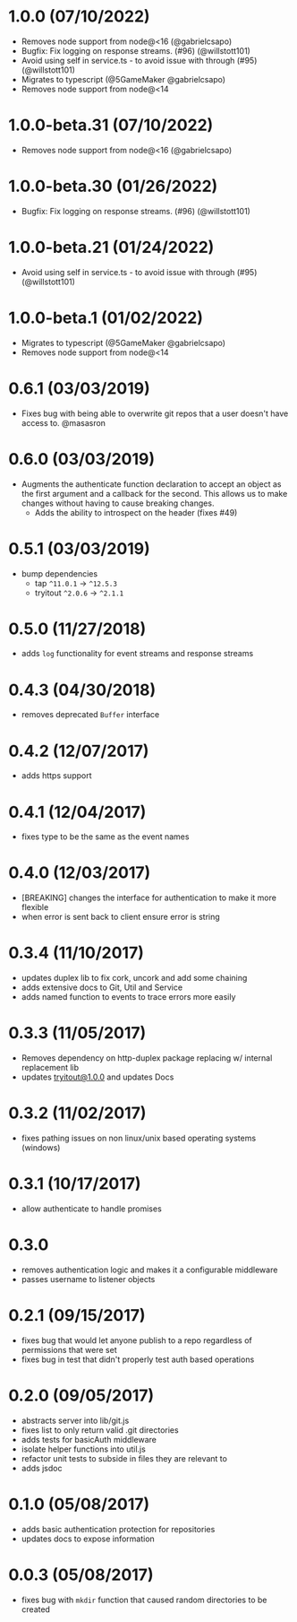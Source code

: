 # 1.0.0 (07/10/2022)

- Removes node support from node@<16 (@gabrielcsapo)
- Bugfix: Fix logging on response streams. (#96) (@willstott101)
- Avoid using self in service.ts - to avoid issue with through (#95) (@willstott101)
- Migrates to typescript (@5GameMaker @gabrielcsapo)
- Removes node support from node@<14

# 1.0.0-beta.31 (07/10/2022)

- Removes node support from node@<16 (@gabrielcsapo)

# 1.0.0-beta.30 (01/26/2022)

- Bugfix: Fix logging on response streams. (#96) (@willstott101)

# 1.0.0-beta.21 (01/24/2022)

- Avoid using self in service.ts - to avoid issue with through (#95) (@willstott101)

# 1.0.0-beta.1 (01/02/2022)

- Migrates to typescript (@5GameMaker @gabrielcsapo)
- Removes node support from node@<14

# 0.6.1 (03/03/2019)

- Fixes bug with being able to overwrite git repos that a user doesn't have access to. @masasron

# 0.6.0 (03/03/2019)

- Augments the authenticate function declaration to accept an object as the first argument and a callback for the second. This allows us to make changes without having to cause breaking changes.
  - Adds the ability to introspect on the header (fixes #49)

# 0.5.1 (03/03/2019)

- bump dependencies
  - tap `^11.0.1` -> `^12.5.3`
  - tryitout `^2.0.6` -> `^2.1.1`

# 0.5.0 (11/27/2018)

- adds `log` functionality for event streams and response streams

# 0.4.3 (04/30/2018)

- removes deprecated `Buffer` interface

# 0.4.2 (12/07/2017)

- adds https support

# 0.4.1 (12/04/2017)

- fixes type to be the same as the event names

# 0.4.0 (12/03/2017)

- [BREAKING] changes the interface for authentication to make it more flexible
- when error is sent back to client ensure error is string

# 0.3.4 (11/10/2017)

- updates duplex lib to fix cork, uncork and add some chaining
- adds extensive docs to Git, Util and Service
- adds named function to events to trace errors more easily

# 0.3.3 (11/05/2017)

- Removes dependency on http-duplex package replacing w/ internal replacement lib
- updates tryitout@1.0.0 and updates Docs

# 0.3.2 (11/02/2017)

- fixes pathing issues on non linux/unix based operating systems (windows)

# 0.3.1 (10/17/2017)

- allow authenticate to handle promises

# 0.3.0

- removes authentication logic and makes it a configurable middleware
- passes username to listener objects

# 0.2.1 (09/15/2017)

- fixes bug that would let anyone publish to a repo regardless of permissions that were set
- fixes bug in test that didn't properly test auth based operations

# 0.2.0 (09/05/2017)

- abstracts server into lib/git.js
- fixes list to only return valid .git directories
- adds tests for basicAuth middleware
- isolate helper functions into util.js
- refactor unit tests to subside in files they are relevant to
- adds jsdoc

# 0.1.0 (05/08/2017)

- adds basic authentication protection for repositories
- updates docs to expose information

# 0.0.3 (05/08/2017)

- fixes bug with `mkdir` function that caused random directories to be created
